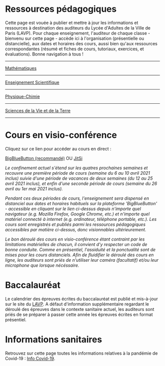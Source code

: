 # Ressources pédagogiques

Cette page est vouée à publier et mettre à jour les informations et ressources à destination des auditeurs du Lycée d'Adultes de la Ville de Paris (LAVP). Pour chaque enseignement, l'auditeur de chaque classe - bienvenu sur cette page - accède ici à l'organisation (présentielle ou distancielle), aux dates et horaires des cours, aussi bien qu'aux ressources correspondantes (résumé et fiches de cours, tutoriaux, exercices, et évaluations). Bonne navigation à tous ! 

---
[Mathématiques](/math/math)


---
[Enseignement Scientifique](/science/science)


---
[Physique-Chimie](/pc/pc)


---
[Sciences de la Vie et de la Terre](/svt/svt)


---

# Cours en visio-conférence

Cliquez sur ce lien pour accéder au cours en direct : 

[BigBlueButton (recommandé)](https://demo.bigbluebutton.org/gl/tho-qnx-uqi-0js) OU [JitSi](https://meet.jit.si/LAVP)

*Le confinement actuel s'étend sur les quatres prochaines semaines et recouvre une première période de cours (semaine du 6 au 10 avril 2021 inclus) suivie d'une période de vacances de deux semaines (du 12 au 25 avril 2021 inclus), et enfin d'une seconde période de cours (semaine du 26 avril au 1er mai 2021 inclus).*

*Pendant ces deux périodes de cours, l'enseignement sera dispensé en distanciel aux dates et horaires habituels sur la plateforme 'BigBlueButton' - accessible en cliquant sur le lien ci-dessus depuis n'importe quel navigateur (e.g. Mozilla Firefox, Google Chrome, etc.) et n'importe quel matériel connecté à internet (e.g. ordinateur, téléphone portable, etc.). Les cours sont enregistrés et publiés parmi les ressources pédagogiques accessibles par matière ci-dessus, donc visionnables ultérieurement.*

*Le bon déroulé des cours en visio-conférence étant contraint par les limitations matérielles de chacun, il convient d'y respecter un code de bonne conduite. Comme en présentiel, l'assiduité et la ponctualité sont de mises pour les cours distanciels. Afin de fluidifier le déroulé des cours en ligne, les auditeurs sont priés de n'utiliser leur caméra (facultatif) et/ou leur microphone que lorsque nécéssaire.*

# Baccalauréat

Le calendrier des épreuves écrites du baccalauréat est publié et mis-à-jour sur le site du [LAVP](https://www.lyceedadultes.fr/sitepedagogique/lmapolaccueil.html). A défaut d'information supplémentaire regardant le déroulé des épreuves dans le contexte sanitaire actuel, les auditeurs sont priés de se préparer à passer cette année les épreuves écrites en format présentiel.

# Informations sanitaires

Retrouvez sur cette page toutes les informations relatives à la pandémie de Covid-19 : [Info Covid-19](/covid/covid).
